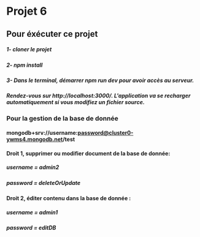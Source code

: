 
       

 # Projet 6 

## Pour éxécuter ce projet 
#####   1- cloner le projet
#####   2- npm install
#####   3- Dans le terminal, démarrer npm run dev pour avoir accès au serveur.
#####   Rendez-vous sur http://localhost:3000/. L'application va se recharger automatiquement si vous modifiez un fichier source.
        
### Pour la gestion de la base de donnée
####          mongodb+srv://username:password@cluster0-ywms4.mongodb.net/test
####        Droit 1, supprimer ou modifier document de la base de donnée:
#####                username = admin2
#####                password = deleteOrUpdate
####        Droit 2, éditer contenu dans la base de donnée : 
#####                username = admin1
#####                password = editDB
                
       
